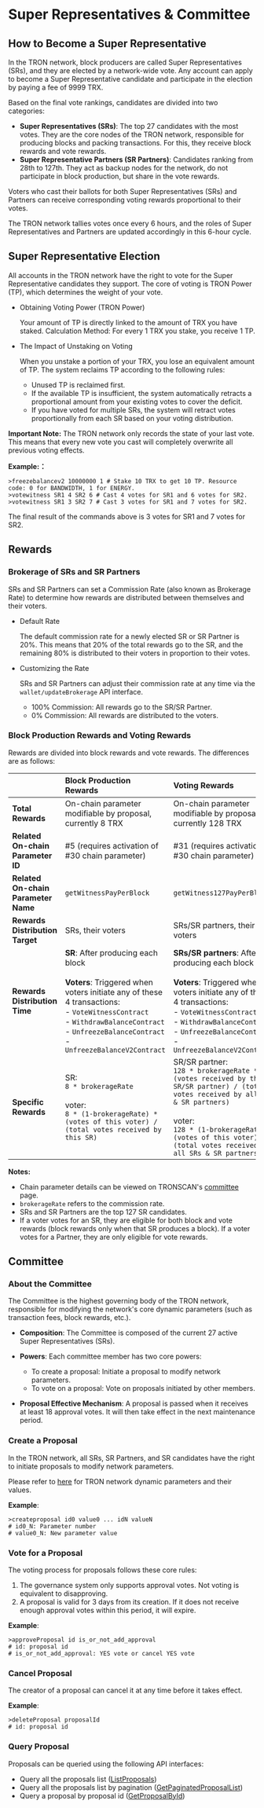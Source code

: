 # Super Representatives & Committee

## How to Become a Super Representative

In the TRON network, block producers are called Super Representatives (SRs), and they are elected by a network-wide vote. Any account can apply to become a Super Representative candidate and participate in the election by paying a fee of 9999 TRX.

Based on the final vote rankings, candidates are divided into two categories:

 - **Super Representatives (SRs)**: The top 27 candidates with the most votes. They are the core nodes of the TRON network, responsible for producing blocks and packing transactions. For this, they receive block rewards and vote rewards.
 - **Super Representative Partners (SR Partners)**: Candidates ranking from 28th to 127th. They act as backup nodes for the network, do not participate in block production, but share in the vote rewards.

Voters who cast their ballots for both Super Representatives (SRs) and Partners can receive corresponding voting rewards proportional to their votes.

The TRON network tallies votes once every 6 hours, and the roles of Super Representatives and Partners are updated accordingly in this 6-hour cycle.


## Super Representative Election

All accounts in the TRON network have the right to vote for the Super Representative candidates they support. The core of voting is TRON Power (TP), which determines the weight of your vote.

 - Obtaining Voting Power (TRON Power)

    Your amount of TP is directly linked to the amount of TRX you have staked. Calculation Method: For every 1 TRX you stake, you receive 1 TP.

 - The Impact of Unstaking on Voting
 
    When you unstake a portion of your TRX, you lose an equivalent amount of TP. The system reclaims TP according to the following rules:
    
    * Unused TP is reclaimed first.
    * If the available TP is insufficient, the system automatically retracts a proportional amount from your existing votes to cover the deficit.
    * If you have voted for multiple SRs, the system will retract votes proportionally from each SR based on your voting distribution.

**Important Note:**
The TRON network only records the state of your last vote. This means that every new vote you cast will completely overwrite all previous voting effects.

**Example:：** 

```
>freezebalancev2 10000000 1 # Stake 10 TRX to get 10 TP. Resource code: 0 for BANDWIDTH, 1 for ENERGY.
>votewitness SR1 4 SR2 6 # Cast 4 votes for SR1 and 6 votes for SR2.
>votewitness SR1 3 SR2 7 # Cast 3 votes for SR1 and 7 votes for SR2.
```
The final result of the commands above is 3 votes for SR1 and 7 votes for SR2.

## Rewards

### Brokerage of SRs and SR Partners

SRs and SR Partners can set a Commission Rate (also known as Brokerage Rate) to determine how rewards are distributed between themselves and their voters.

- Default Rate

    The default commission rate for a newly elected SR or SR Partner is 20%. This means that 20% of the total rewards go to the SR, and the remaining 80% is distributed to their voters in proportion to their votes.

- Customizing the Rate

    SRs and SR Partners can adjust their commission rate at any time via the `wallet/updateBrokerage` API interface.

     - 100% Commission: All rewards go to the SR/SR Partner.
     - 0% Commission: All rewards are distributed to the voters.

### Block Production Rewards and Voting Rewards

Rewards are divided into block rewards and vote rewards. The differences are as follows:


|  | **Block Production Rewards** | **Voting Rewards** |
| :--- | :--- | :--- |
| **Total Rewards** | On-chain parameter modifiable by proposal, currently 8 TRX | On-chain parameter modifiable by proposal, currently 128 TRX |
| **Related On-chain Parameter ID** | #5 (requires activation of #30 chain parameter) | #31 (requires activation of #30 chain parameter) |
| **Related On-chain Parameter Name** | `getWitnessPayPerBlock` | `getWitness127PayPerBlock` |
| **Rewards Distribution Target** | SRs, their voters | SRs/SR partners, their voters |
| **Rewards Distribution Time** | **SR**: After producing each block<br><br>**Voters**: Triggered when voters initiate any of these 4 transactions:<br>- `VoteWitnessContract`<br>- `WithdrawBalanceContract`<br>- `UnfreezeBalanceContract`<br>- `UnfreezeBalanceV2Contract` | **SRs/SR partners**: After producing each block<br><br>**Voters**: Triggered when voters initiate any of these 4 transactions:<br>- `VoteWitnessContract`<br>- `WithdrawBalanceContract`<br>- `UnfreezeBalanceContract`<br>- `UnfreezeBalanceV2Contract` |
| **Specific Rewards** | SR: <br>`8 * brokerageRate`<br><br>voter:<br> `8 * (1-brokerageRate) * (votes of this voter) / (total votes received by this SR)` | SR/SR partner:<br> `128 * brokerageRate * (votes received by this SR/SR partner) / (total votes received by all SRs & SR partners)`<br><br>voter:<br> `128 * (1-brokerageRate) * (votes of this voter) / (total votes received by all SRs & SR partners)` |


**Notes:**

 - Chain parameter details can be viewed on TRONSCAN's [committee](https://tronscan.org/#/sr/committee) page.
 - `brokerageRate` refers to the commission rate.
 - SRs and SR Partners are the top 127 SR candidates.
 - If a voter votes for an SR, they are eligible for both block and vote rewards (block rewards only when that SR produces a block). If a voter votes for a Partner, they are only eligible for vote rewards.

## Committee

### About the Committee

The Committee is the highest governing body of the TRON network, responsible for modifying the network's core dynamic parameters (such as transaction fees, block rewards, etc.).

 - **Composition**: The Committee is composed of the current 27 active Super Representatives (SRs).
 - **Powers**: Each committee member has two core powers: 

     - To create a proposal: Initiate a proposal to modify network parameters.
     - To vote on a proposal: Vote on proposals initiated by other members.

 - **Proposal Effective Mechanism**: A proposal is passed when it receives at least 18 approval votes. It will then take effect in the next maintenance period.

### Create a Proposal

In the TRON network, all SRs, SR Partners, and SR candidates have the right to initiate proposals to modify network parameters.

Please refer to [here](https://tronscan.org/#/sr/committee) for TRON network dynamic parameters and their values.

**Example**:

```
>createproposal id0 value0 ... idN valueN
# id0_N: Parameter number
# value0_N: New parameter value
```

### Vote for a Proposal

The voting process for proposals follows these core rules:

1.  The governance system only supports approval votes. Not voting is equivalent to disapproving.
2.  A proposal is valid for 3 days from its creation. If it does not receive enough approval votes within this period, it will expire.

**Example**:

```
>approveProposal id is_or_not_add_approval
# id: proposal id
# is_or_not_add_approval: YES vote or cancel YES vote
```

### Cancel Proposal

The creator of a proposal can cancel it at any time before it takes effect.

**Example**:
```
>deleteProposal proposalId
# id: proposal id
```

### Query Proposal

Proposals can be queried using the following API interfaces:

+ Query all the proposals list ([ListProposals](https://tronprotocol.github.io/documentation-en/api/http/#walletlistproposals))
+ Query all the proposals list by pagination ([GetPaginatedProposalList](https://tronprotocol.github.io/documentation-en/api/http/#walletgetpaginatedproposallist))
+ Query a proposal by proposal id ([GetProposalById](https://tronprotocol.github.io/documentation-en/api/http/#walletgetproposalbyid))
